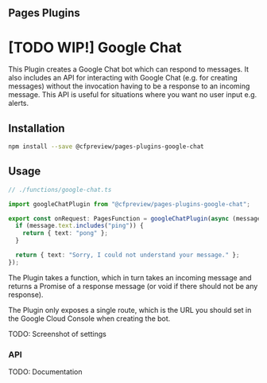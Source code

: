 ## Pages Plugins

# [TODO WIP!] Google Chat

This Plugin creates a Google Chat bot which can respond to messages. It also includes an API for interacting with Google Chat (e.g. for creating messages) without the invocation having to be a response to an incoming message. This API is useful for situations where you want no user input e.g. alerts.

## Installation

```sh
npm install --save @cfpreview/pages-plugins-google-chat
```

## Usage

```typescript
// ./functions/google-chat.ts

import googleChatPlugin from "@cfpreview/pages-plugins-google-chat";

export const onRequest: PagesFunction = googleChatPlugin(async (message) => {
  if (message.text.includes("ping")) {
    return { text: "pong" };
  }

  return { text: "Sorry, I could not understand your message." };
});
```

The Plugin takes a function, which in turn takes an incoming message and returns a Promise of a response message (or void if there should not be any response).

The Plugin only exposes a single route, which is the URL you should set in the Google Cloud Console when creating the bot.

TODO: Screenshot of settings

### API

TODO: Documentation
